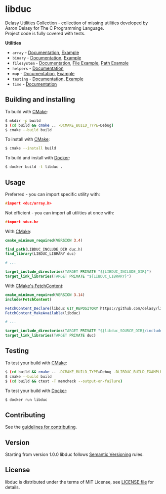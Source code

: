 # libduc
Delasy Utilities Collection - collection of missing utilities developed by Aaron Delasy for The C Programming Language. \
Project code is fully covered with tests.

**Utilities**
- `array` - [Documentation](include/duc/array.h), [Example](examples/array.c)
- `binary` - [Documentation](include/duc/binary.h), [Example](examples/binary.c)
- `filesystem` - [Documentation](include/duc/fs.h), [File Example](examples/fs-file.c), [Path Example](examples/fs-path.c)
- `helpers` - [Documentation](include/duc/helpers.h)
- `map` - [Documentation](include/duc/map.h), [Example](examples/map.c)
- `testing` - [Documentation](include/duc/testing.h), [Example](examples/testing.c)
- `time` - [Documentation](include/duc/time.h)

## Building and installing
To build with [CMake](https://cmake.org):
```bash
$ mkdir -p build
$ (cd build && cmake .. -DCMAKE_BUILD_TYPE=Debug)
$ cmake --build build
```

To install with [CMake](https://cmake.org):
```bash
$ cmake --install build
```

To build and install with [Docker](https://www.docker.com):
```bash
$ docker build -t libduc .
```

## Usage
Preferred - you can import specific utility with:
```c
#import <duc/array.h>
```

Not efficient - you can import all utilities at once with:
```c
#import <duc.h>
```

With [CMake](https://cmake.org):
```cmake
cmake_minimum_required(VERSION 3.4)

find_path(LIBDUC_INCLUDE_DIR duc.h)
find_library(LIBDUC_LIBRARY duc)

# ...

target_include_directories(TARGET PRIVATE "${LIBDUC_INCLUDE_DIR}")
target_link_libraries(TARGET PRIVATE "${LIBDUC_LIBRARY}")
```

With [CMake's FetchContent](https://cmake.org/cmake/help/latest/module/FetchContent.html):
```cmake
cmake_minimum_required(VERSION 3.14)
include(FetchContent)

FetchContent_Declare(libduc GIT_REPOSITORY https://github.com/delasy/libduc.git GIT_TAG v4.7.1)
FetchContent_MakeAvailable(libduc)

# ...

target_include_directories(TARGET PRIVATE "${libduc_SOURCE_DIR}/include")
target_link_libraries(TARGET PRIVATE duc)
```

## Testing
To test your build with [CMake](https://cmake.org):
```bash
$ (cd build && cmake .. -DCMAKE_BUILD_TYPE=Debug -DLIBDUC_BUILD_EXAMPLES=ON -DLIBDUC_BUILD_TESTS=ON)
$ cmake --build build
$ (cd build && ctest -T memcheck --output-on-failure)
```

To test your build with [Docker](https://www.docker.com):
```bash
$ docker run libduc
```

## Contributing
See the [guidelines for contributing](CONTRIBUTING.md).

## Version
Starting from version 1.0.0 libduc follows [Semantic Versioning](https://semver.org) rules.

## License
libduc is distributed under the terms of MIT License, see [LICENSE file](LICENSE) for details.
